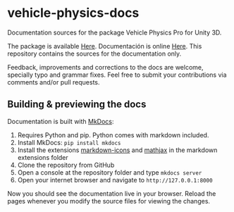 # vehicle-physics-docs

Documentation sources for the package Vehicle Physics Pro for Unity 3D.

The package is available [Here](http://www.edy.es/vehicle-physics). Documentación is online [Here](http://vehiclephysics.com). This repository contains the sources for the documentation only.

Feedback, improvements and corrections to the docs are welcome, specially typo and grammar fixes. Feel free to submit your contributions via comments and/or pull requests.

## Building & previewing the docs

Documentation is built with [MkDocs](http://www.mkdocs.org):

1. Requires Python and pip. Python comes with markdown included.
2. Install MkDocs: `pip install mkdocs`
3. Install the extensions [markdown-icons](#) and [mathjax](#) in the markdown extensions folder
4. Clone the repository from GitHub
5. Open a console at the repository folder and type `mkdocs server`
6. Open your internet browser and navigate to `http://127.0.0.1:8000`

Now you should see the documentation live in your browser. Reload the pages whenever you modify the source files for viewing the changes.
